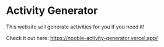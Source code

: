 # Activity Generator

This website will generate activities for you if you need it!

Check it out here: https://noobie-activity-generator.vercel.app/
